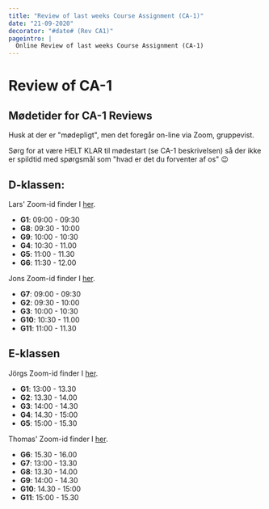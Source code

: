 ```yaml
---
title: "Review of last weeks Course Assignment (CA-1)"
date: "21-09-2020"
decorator: "#date# (Rev CA1)"
pageintro: |
  Online Review of last weeks Course Assignment (CA-1)
---
```


# Review of CA-1

## Mødetider for CA-1 Reviews

Husk at der er "mødepligt", men det foregår on-line via Zoom, gruppevist.

Sørg for at være HELT KLAR til mødestart (se CA-1 beskrivelsen) så der ikke er spildtid med spørgsmål som "hvad er det du forventer af os" :wink:

## D-klassen:

Lars' Zoom-id finder I [her](/).

- **G1**: 09:00 - 09:30
- **G8**: 09:30 - 10:00
- **G9**: 10:00 - 10:30
- **G4**: 10:30 - 11.00
- **G5**: 11:00 - 11.30
- **G6**: 11:30 - 12.00

Jons Zoom-id finder I [her](/).

- **G7**: 09:00 - 09:30
- **G2**: 09:30 - 10:00
- **G3**: 10:00 - 10:30
- **G10**: 10:30 - 11.00
- **G11**: 11:00 - 11.30

## E-klassen

Jörgs Zoom-id finder I [her](/).

- **G1**: 13:00 - 13.30
- **G2**: 13.30 - 14.00
- **G3**: 14:00 - 14.30
- **G4**: 14.30 - 15:00
- **G5**: 15:00 - 15.30

Thomas' Zoom-id finder I [her](/).

- **G6**: 15.30 - 16.00
- **G7**: 13:00 - 13.30
- **G8**: 13.30 - 14.00
- **G9**: 14:00 - 14.30
- **G10**: 14.30 - 15:00
- **G11**: 15:00 - 15.30
